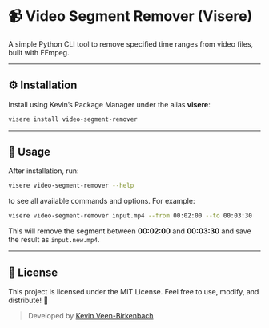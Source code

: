 # 📹 Video Segment Remover (Visere)

A simple Python CLI tool to remove specified time ranges from video files, built with FFmpeg.

---

## ⚙️ Installation

Install using Kevin’s Package Manager under the alias **visere**:

```bash
visere install video-segment-remover
```

---

## 🚀 Usage

After installation, run:

```bash
visere video-segment-remover --help
```

to see all available commands and options. For example:

```bash
visere video-segment-remover input.mp4 --from 00:02:00 --to 00:03:30
```

This will remove the segment between **00:02:00** and **00:03:30** and save the result as `input.new.mp4`.

---

## 📄 License

This project is licensed under the MIT License. Feel free to use, modify, and distribute! 🎉

> Developed by [Kevin Veen-Birkenbach](https://www.veen.world)
